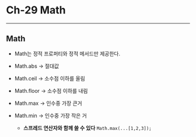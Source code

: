 # Ch-29 Math

---

## Math

- Math는 정적 프로퍼티와 정적 메서드만 제공한다.

- Math.abs -> 절대값
- Math.ceil -> 소수점 이하를 올림
- Math.floor -> 소수점 이하를 내림
- Math.max -> 인수중 가장 큰거
- Math.min -> 인수중 가장 작은 거
  - **스프레드 연산자와 함께 쓸 수 있다** `Math.max(...[1,2,3]);`
